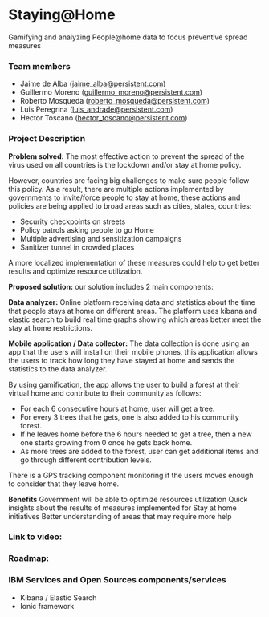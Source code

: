 # Staying@Home

  Gamifying and analyzing People@home data to focus preventive spread measures

   ### Team members
   * Jaime de Alba (jaime_alba@persistent.com)
   * Guillermo Moreno (guillermo_moreno@persistent.com)
   * Roberto Mosqueda (roberto_mosqueda@persistent.com)
   * Luis Peregrina (luis_andrade@persistent.com)
   * Hector Toscano (hector_toscano@persistent.com)
   
  ### Project Description
  
  **Problem solved:**
  The most effective action to prevent the spread of the virus used on all countries is the lockdown and/or stay at home policy. 
  
  However, countries are facing big challenges to make sure people follow this policy. As a result, there are multiple actions implemented by governments to invite/force people to stay at home, these actions and policies are being applied to broad areas such as cities, states, countries:
  
  - Security checkpoints on streets
  - Policy patrols asking people to go Home
  - Multiple advertising and sensitization campaigns
  - Sanitizer tunnel in crowded places
  
  A more localized implementation of these measures could help to get better results and optimize resource utilization.

  **Proposed solution:** our solution includes 2 main components:

**Data analyzer:**
Online platform receiving data and statistics about the time that people stays at home on different areas. 
The platform uses kibana and elastic search to build real time graphs showing which areas better meet the stay at home restrictions.

**Mobile application / Data collector:**
The data collection is done using an app that the users will install on their mobile phones, this application allows the users to track how long they have stayed at home and sends the statistics to the data analyzer.

By using gamification, the app allows the user to build a forest at their virtual home and contribute to their community as follows:

-	For each 6 consecutive hours at home, user will get a tree.
-	For every 3 trees that he gets, one is also added to his community forest.
-	If he leaves home before the 6 hours needed to get a tree, then a new one starts growing from 0 once he gets back home.
-	As more trees are added to the forest, user can get additional items and go through different contribution levels.

There is a GPS tracking component monitoring if the users moves enough to consider that they leave home.

**Benefits**
Government will be able to optimize resources utilization
Quick insights about the results of measures implemented for Stay at home initiatives
Better understanding of areas that may require more help

### Link to video:

### Roadmap:

### IBM Services and Open Sources components/services
- Kibana / Elastic Search
- Ionic framework
